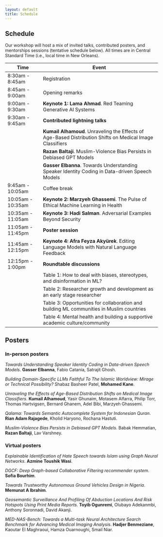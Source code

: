 ```yaml
---
layout: default
title: Schedule
---
```


## Schedule

Our workshop will host a mix of invited talks, contributed posters, and mentorships sessions (tentative schedule below). All times are in Central Standard Time (i.e., local time in New Orleans).

| Time               | Event                        |
| ------------------ | ---------------------------- |
|  8:30am -  8:45am  | Registration                 |
|  8:45am -  9:00am  | Opening remarks              |
|  9:00am -  9:30am  | **Keynote 1: Lama Ahmad**. Red Teaming Generative AI Systems |
|  9:30am -  9:45am  | **Contributed lightning talks**  |
|    | **Kumail Alhamoud**. Unraveling the Effects of Age-Based Distribution Shifts on Medical Image Classifiers  |
|    | **Razan Baltaji**. Muslim-Violence Bias Persists in Debiased GPT Models |
|     | **Gasser Elbanna**. Towards Understanding Speaker Identity Coding in Data-driven Speech Models  |
|  9:45am - 10:05am  | Coffee break                 |
| 10:05am - 10:35am  | **Keynote 2: Marzyeh Ghassemi**. The Pulse of Ethical Machine Learning in Health |
| 10:35am - 11:05am  | **Keynote 3: Hadi Salman**. Adversarial Examples Beyond Security |
| 11:05am - 11:45pm  | **Poster session**               | 
| 11:45am - 12:15pm  | **Keynote 4: Afra Feyza Akyürek**. Editing Language Models with Natural Language Feedback |
| 12:15pm -  1:00pm  | **Roundtable discussions**       | 
|     | Table 1: How to deal with biases, stereotypes, and disinformation in ML?     | 
|     | Table 2: Researcher growth and development as an early stage researcher     | 
|     | Table 3: Opportunities for collaboration and building ML communities in Muslim countries   | 
|     | Table 4: Mental health and building a supportive academic culture/community     | 

## Posters

### In-person posters

*Towards Understanding Speaker Identity Coding in Data-driven Speech Models*. **Gasser Elbanna**, Fabio Catania, Satrajit Ghosh.  

*Building Domain-Specific LLMs Faithful To The Islamic Worldview: Mirage or Technical Possibility?* Shabaz Basheer Patel, **Mohamed Kane**.  

*Unraveling the Effects of Age-Based Distribution Shifts on Medical Image Classifiers*. **Kumail Alhamoud**, Yasir Ghunaim, Motasem Alfarra, Philip Torr, Thomas Hartvigsen, Bernard Ghanem, Adel Bibi, Marzyeh Ghassemi.  

*Qalama: Towards Semantic Autocomplete System for Indonesian Quran*. **Rian Adam Rajagede**, Kholid Haryono, Rochana Hastuti.  

*Muslim-Violence Bias Persists in Debiased GPT Models*. Babak Hemmatian, **Razan Baltaji**, Lav Varshney.  

### Virtual posters

*Explainable Identification of Hate Speech towards Islam using Graph Neural Networks*. **Azmine Toushik Wasi**.  

*DGCF: Deep Graph-based Collaborative Filtering recommender system*. **Sofia Bourhim**.  

*Towards Trustworthy Autonomous Ground Vehicles Design in Nigeria*. **Memunat A Ibrahim**.  

*Geosemantic Surveillance And Profiling Of Abduction Locations And Risk Hotspots Using Print Media Reports.* **Toyib Ogunremi**, Olubayo Adekanmbi, Anthony Soronnadi, David Akanji.  

*MED-NAS-Bench: Towards a Multi-task Neural Architecture Search Benchmark for Advancing Medical Imaging Analysis*. **Hadjer Benmeziane**, Kaoutar El Maghraoui, Hamza Ouarnoughi, Smail Niar.  

<!-- All times in EST.
<table>
	<tr>
		<td>10:30AM</td>
		<td>Welcome and Opening Remarks</td>
		<td></td>
		<td>Live</td>
	</tr>
	<tr>
		<td>10:35AM</td>
		<td>Invited Talk: Investigating Anti-Muslim Bias in GPT-3 through Words, Images, & Stories - Abubakar Abid</td>
		<td>Language and speech</td>
		<td>Live</td>
	</tr>
	<tr>
		<td>11:00AM</td>
		<td>Invited Talk: Taking from the Hands that Give: CRA audits of Muslim-led Charities - Anver Emon</td>
		<td>Algorithmic bias</td>
		<td>Recorded</td>
	</tr>
	<tr>
		<td>11:25AM</td>
		<td>Invited Talk: Automatically Identifying Islamophobia in Social Media - Ted Pedersen</td>
		<td>Algorithmic bias</td>
		<td>Recorded</td>
	</tr>
	<tr>
		<td>11:50AM</td>
		<td>Invited Talk: The Digital Enclosure of Turkic Muslims in Northwest China - Darren Byler</td>
		<td>Algorithmic bias</td>
		<td>Recorded</td>
	</tr>
	<tr>
		<td>12:15PM</td>
		<td>Invited Talk: Creating Multilingual Corpora for Arabic Characterset - Nayel Shafei </td>
		<td>Language and speech</td>
		<td>Live</td>
	</tr>
	<tr>
		<td>12:30PM</td>
		<td>Invited Talk: Data Paucity and Low Resource Scenarios: Challenges and Opportunities - Mona Diab</td>
		<td>Language and speech</td>
		<td>Live</td>
	</tr>
	<tr>
		<td>12:45PM</td>
		<td>Invited Talk: NLU Meets Islamic Religious Phrases: Highlighting the Challenges - Samhaa El-Beltagy</td>
		<td>Language and speech</td>
		<td>Live</td>
	</tr>
	<tr>
		<td>1:00PM</td>
		<td>Panel Discussion: The Intersection of Policy, Technology, and Muslims - Roya Pakzad and Dia Kayyali </td>
		<td></td>
		<td>Live</td>
	</tr>
</table>

 -->
